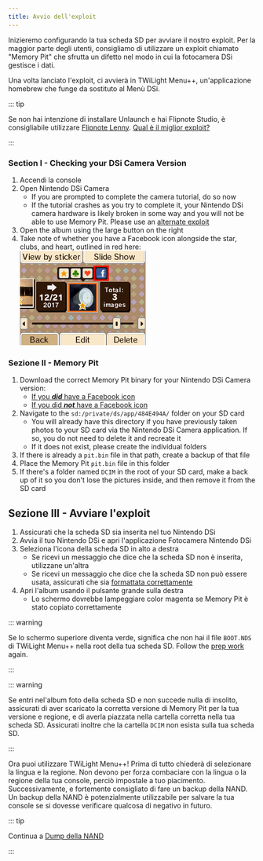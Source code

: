 ```yaml
---
title: Avvio dell'exploit
---
```


Inizieremo configurando la tua scheda SD per avviare il nostro exploit. Per la maggior parte degli utenti, consigliamo di utilizzare un exploit chiamato "Memory Pit" che sfrutta un difetto nel modo in cui la fotocamera DSi gestisce i dati.

Una volta lanciato l'exploit, ci avvierà in TWiLight Menu++, un'applicazione homebrew che funge da sostituto al Menù DSi.

::: tip

Se non hai intenzione di installare Unlaunch e hai Flipnote Studio, è consigliabile utilizzare [Flipnote Lenny](launching-the-flipnote-exploit.html). [Qual è il miglior exploit?](faq.html#which-is-the-best-exploit)

:::

### Section I - Checking your DSi Camera Version

1. Accendi la console
1. Open Nintendo DSi Camera
   - If you are prompted to complete the camera tutorial, do so now
   - If the tutorial crashes as you try to complete it, your Nintendo DSi camera hardware is likely broken in some way and you will not be able to use Memory Pit. Please use an [alternate exploit](alternate-exploits.html)
1. Open the album using the large button on the right
1. Take note of whether you have a Facebook icon alongside the star, clubs, and heart, outlined in red here: ![Screenshot of where the Facebook icon is located](/assets/images/facebook-check.png)

### Sezione II - Memory Pit

1. Download the correct Memory Pit binary for your Nintendo DSi Camera version:
   - [If you ***did*** have a Facebook icon](/assets/files/memory_pit/768_1024/pit.bin)
   - [If you did ***not*** have a Facebook icon](/assets/files/memory_pit/256/pit.bin)
1. Navigate to the `sd:/private/ds/app/484E494A/` folder on your SD card
   - You will already have this directory if you have previously taken photos to your SD card via the Nintendo DSi Camera application. If so, you do not need to delete it and recreate it
   - If it does not exist, please create the individual folders
1. If there is already a `pit.bin` file in that path, create a backup of that file
1. Place the Memory Pit `pit.bin` file in this folder
1. If there's a folder named `DCIM` in the root of your SD card, make a back up of it so you don't lose the pictures inside, and then remove it from the SD card


## Sezione III - Avviare l'exploit

1. Assicurati che la scheda SD sia inserita nel tuo Nintendo DSi
1. Avvia il tuo Nintendo DSi e apri l'applicazione Fotocamera Nintendo DSi
1. Seleziona l'icona della scheda SD in alto a destra
   - Se ricevi un messaggio che dice che la scheda SD non è inserita, utilizzane un'altra
   - Se ricevi un messaggio che dice che la scheda SD non può essere usata, assicurati che sia [formattata correttamente](sd-card-setup.html)
1. Apri l'album usando il pulsante grande sulla destra
   - Lo schermo dovrebbe lampeggiare color magenta se Memory Pit è stato copiato correttamente

::: warning

Se lo schermo superiore diventa verde, significa che non hai il file `BOOT.NDS` di TWiLight Menu++ nella root della tua scheda SD. Follow the [prep work](get-started.html#section-i-prep-work) again.

:::

::: warning

Se entri nel'album foto della scheda SD e non succede nulla di insolito, assicurati di aver scaricato la corretta versione di Memory Pit per la tua versione e regione, e di averla piazzata nella cartella corretta nella tua scheda SD. Assicurati inoltre che la cartella `DCIM` non esista sulla tua scheda SD.

:::

Ora puoi utilizzare TWiLight Menu++! Prima di tutto chiederà di selezionare la lingua e la regione. Non devono per forza combaciare con la lingua o la regione della tua console, perciò impostale a tuo piacimento. Successivamente, e fortemente consigliato di fare un backup della NAND. Un backup della NAND è potenzialmente utilizzabile per salvare la tua console se si dovesse verificare qualcosa di negativo in futuro.

::: tip

Continua a [Dump della NAND](dumping-nand.html)

:::

